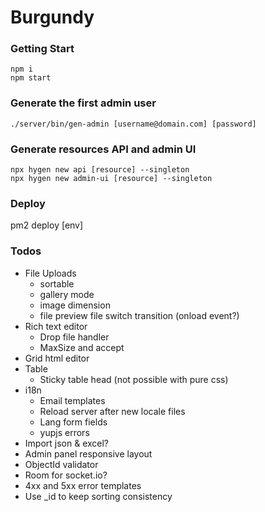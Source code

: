# Burgundy

### Getting Start
```shell
npm i
npm start
```

### Generate the first admin user
```shell
./server/bin/gen-admin [username@domain.com] [password]
```

### Generate resources API and admin UI
```shell
npx hygen new api [resource] --singleton
npx hygen new admin-ui [resource] --singleton
```

### Deploy
pm2 deploy [env]

### Todos
- File Uploads
    - sortable
    - gallery mode
    - image dimension
    - file preview file switch transition (onload event?)
- Rich text editor
    - Drop file handler
    - MaxSize and accept
- Grid html editor
- Table
    - Sticky table head (not possible with pure css)
- i18n
    - Email templates
    - Reload server after new locale files
    - Lang form fields
    - yupjs errors
- Import json & excel?
- Admin panel responsive layout
- ObjectId validator
- Room for socket.io?
- 4xx and 5xx error templates
- Use _id to keep sorting consistency